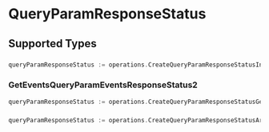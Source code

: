 # QueryParamResponseStatus


## Supported Types

### 

```go
queryParamResponseStatus := operations.CreateQueryParamResponseStatusInteger(int64{/* values here */})
```

### GetEventsQueryParamEventsResponseStatus2

```go
queryParamResponseStatus := operations.CreateQueryParamResponseStatusGetEventsQueryParamEventsResponseStatus2(operations.GetEventsQueryParamEventsResponseStatus2{/* values here */})
```

### 

```go
queryParamResponseStatus := operations.CreateQueryParamResponseStatusArrayOfinteger([]int64{/* values here */})
```

